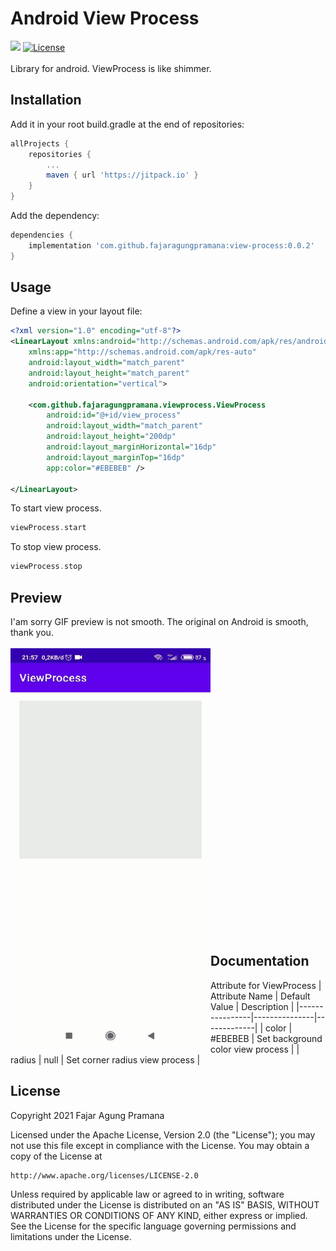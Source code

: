 # Android View Process
[![](https://jitpack.io/v/fajaragungpramana/view-process.svg)](https://jitpack.io/#fajaragungpramana/view-process)
[![License](https://img.shields.io/badge/License-Apache%202.0-blue.svg)](https://opensource.org/licenses/Apache-2.0)
</br>
</br>
Library for android. ViewProcess is like shimmer.

## Installation
Add it in your root build.gradle at the end of repositories:
```gradle
allProjects {
	repositories {
		...
		maven { url 'https://jitpack.io' }
	}
}
```

Add the dependency:
```gradle
dependencies {
	implementation 'com.github.fajaragungpramana:view-process:0.0.2'
}
```

## Usage
Define a view in your layout file:
```xml
<?xml version="1.0" encoding="utf-8"?>
<LinearLayout xmlns:android="http://schemas.android.com/apk/res/android"
    xmlns:app="http://schemas.android.com/apk/res-auto"
    android:layout_width="match_parent"
    android:layout_height="match_parent"
    android:orientation="vertical">

    <com.github.fajaragungpramana.viewprocess.ViewProcess
        android:id="@+id/view_process"
        android:layout_width="match_parent"
        android:layout_height="200dp"
        android:layout_marginHorizontal="16dp"
        android:layout_marginTop="16dp"
        app:color="#EBEBEB" />

</LinearLayout>
```

To start view process.
```kotlin
viewProcess.start              
```

To stop view process.
```kotlin
viewProcess.stop
```

## Preview
I'am sorry GIF preview is not smooth. The original on Android is smooth, thank you.
</br>
</br>
<a href="url"><img src="https://github.com/fajaragungpramana/assets/blob/master/ViewProcess/GIF-210128_221155.gif" align="left" height="640" width="320" ></a>
</br>
</br>
</br>
</br>
</br>
</br>
</br>
</br>
</br>
</br>
</br>
</br>
</br>
</br>
</br>
</br>
</br>
</br>
</br>
</br>
</br>
</br>
</br>
</br>
</br>
</br>
</br>

## Documentation
Attribute for ViewProcess
| Attribute Name | Default Value | Description |
|----------------|---------------|-------------|
| color | #EBEBEB | Set background color view process |
| radius | null | Set corner radius view process |

## License
Copyright 2021 Fajar Agung Pramana

Licensed under the Apache License, Version 2.0 (the "License");
you may not use this file except in compliance with the License.
You may obtain a copy of the License at

    http://www.apache.org/licenses/LICENSE-2.0

Unless required by applicable law or agreed to in writing, software
distributed under the License is distributed on an "AS IS" BASIS,
WITHOUT WARRANTIES OR CONDITIONS OF ANY KIND, either express or implied.
See the License for the specific language governing permissions and
limitations under the License.
